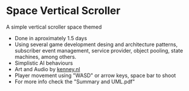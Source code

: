# Space Vertical Scroller

A simple vertical scroller space themed

- Done in aproximately 1.5 days
- Using several game development desing and architecture patterns, subscriber event management,
	service provider, object pooling, state machines, among others.
- Simplistic AI behaviours
- Art and Audio by [kenney.nl](kenney.n)
- Player movement using "WASD" or arrow keys, space bar to shoot
- For more info check the "Summary and UML.pdf"